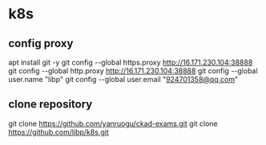 # k8s

## config proxy
apt install git -y
git config --global https.proxy http://16.171.230.104:38888
git config --global http.proxy http://16.171.230.104:38888
git config --global user.name "libp"
git config --global user.email "924701358@qq.com"

## clone repository
git clone https://github.com/yanruogu/ckad-exams.git
git clone https://github.com/libp/k8s.git